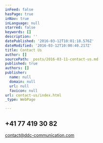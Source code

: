 ```yaml
---
inFeed: false
hasPage: true
inNav: true
inLanguage: null
starred: false
keywords: []
description: ''
datePublished: '2016-03-12T10:01:18.576Z'
dateModified: '2016-03-12T10:00:40.217Z'
title: Contact Us
author: []
sourcePath: _posts/2016-03-11-contact-us.md
published: true
authors: []
publisher:
  name: null
  domain: null
  url: null
  favicon: null
url: contact-us/index.html
_type: WebPage

---
```

## +41 77 419 30 82

contact@ddc-communication.com